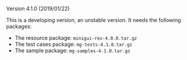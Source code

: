 Version 4.1.0 (2019/01/22)

This is a developing version, an unstable version.
It needs the following packages:

- The resource package: `minigui-res-4.0.0.tar.gz`
- The test cases package: `mg-tests-4.1.0.tar.gz`
- The sample package: `mg-samples-4.1.0.tar.gz`

